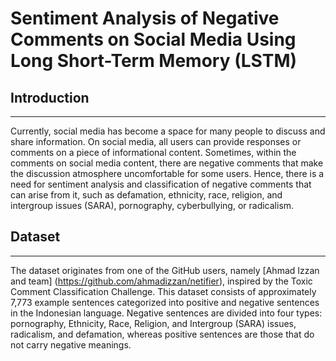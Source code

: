 # Sentiment Analysis of Negative Comments on Social Media Using Long Short-Term Memory (LSTM)
## Introduction
------------------
Currently, social media has become a space for many people to discuss and share information. On social media, all users can provide responses or comments on a piece of informational content. 
Sometimes, within the comments on social media content, there are negative comments that make the discussion atmosphere uncomfortable for some users.
Hence, there is a need for sentiment analysis and classification of negative comments that can arise from it, such as defamation, ethnicity, race, religion, and intergroup issues (SARA), 
pornography, cyberbullying, or radicalism.

## Dataset
------------------
The dataset originates from one of the GitHub users, namely [Ahmad Izzan and team] (https://github.com/ahmadizzan/netifier), inspired by the Toxic Comment Classification Challenge. 
This dataset consists of approximately 7,773 example sentences categorized into positive and negative sentences in the Indonesian language. 
Negative sentences are divided into four types: pornography, Ethnicity, Race, Religion, and Intergroup (SARA) issues, radicalism, and defamation, whereas positive sentences are those that do not carry negative meanings.
